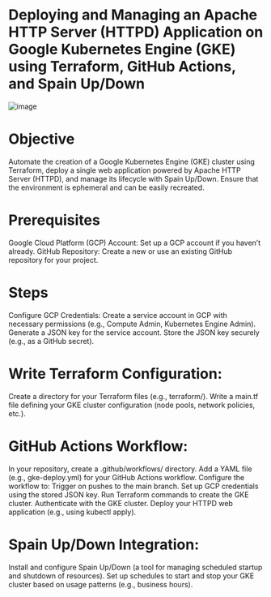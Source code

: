# Deploying and Managing an Apache HTTP Server (HTTPD) Application on Google Kubernetes Engine (GKE) using Terraform, GitHub Actions, and Spain Up/Down



![image](https://github.com/NAGESHGOWDA1993/GKE-automation/assets/109476085/8e781946-23f5-4a99-a1e1-e7564d993a69)


# Objective

Automate the creation of a Google Kubernetes Engine (GKE) cluster using Terraform, deploy a single web application powered by Apache HTTP Server (HTTPD), and manage its lifecycle with Spain Up/Down. Ensure that the environment is ephemeral and can be easily recreated.

# Prerequisites

Google Cloud Platform (GCP) Account: Set up a GCP account if you haven’t already.
GitHub Repository: Create a new or use an existing GitHub repository for your project.

# Steps
Configure GCP Credentials:
Create a service account in GCP with necessary permissions (e.g., Compute Admin, Kubernetes Engine Admin).
Generate a JSON key for the service account.
Store the JSON key securely (e.g., as a GitHub secret).

# Write Terraform Configuration:

Create a directory for your Terraform files (e.g., terraform/).
Write a main.tf file defining your GKE cluster configuration (node pools, network policies, etc.).

# GitHub Actions Workflow:

In your repository, create a .github/workflows/ directory.
Add a YAML file (e.g., gke-deploy.yml) for your GitHub Actions workflow.
Configure the workflow to:
Trigger on pushes to the main branch.
Set up GCP credentials using the stored JSON key.
Run Terraform commands to create the GKE cluster.
Authenticate with the GKE cluster.
Deploy your HTTPD web application (e.g., using kubectl apply).

# Spain Up/Down Integration:
Install and configure Spain Up/Down (a tool for managing scheduled startup and shutdown of resources).
Set up schedules to start and stop your GKE cluster based on usage patterns (e.g., business hours).
